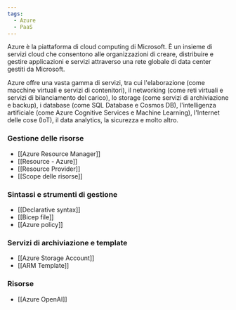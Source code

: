```yaml
---
tags:
  - Azure
  - PaaS
---
```

Azure è la piattaforma di cloud computing di Microsoft. È un insieme di servizi cloud che consentono alle organizzazioni di creare, distribuire e gestire applicazioni e servizi attraverso una rete globale di data center gestiti da Microsoft.

Azure offre una vasta gamma di servizi, tra cui l'elaborazione (come macchine virtuali e servizi di contenitori), il networking (come reti virtuali e servizi di bilanciamento del carico), lo storage (come servizi di archiviazione e backup), i database (come SQL Database e Cosmos DB), l'intelligenza artificiale (come Azure Cognitive Services e Machine Learning), l'Internet delle cose (IoT), il data analytics, la sicurezza e molto altro.

### Gestione delle risorse
- [[Azure Resource Manager]]
- [[Resource - Azure]]
- [[Resource Provider]]
- [[Scope delle risorse]]

### Sintassi e strumenti di gestione
- [[Declarative syntax]]
- [[Bicep file]]
- [[Azure policy]]

### Servizi di archiviazione e template
- [[Azure Storage Account]]
- [[ARM Template]]

### Risorse
- [[Azure OpenAI]]
